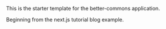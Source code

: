 This is the starter template for the better-commons application.

Beginning from the next.js tutorial blog example.
